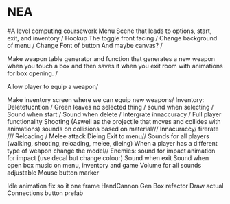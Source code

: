 # NEA
#A level computing coursework
Menu Scene that leads to options, start, exit, and inventory /
Hookup The toggle front facing /
Change background of menu /
Change Font of button 
And maybe canvas? /

Make weapon table generator and function that generates a new weapon when you touch a box and then saves it when you
exit room with animations for box opening. /

Allow player to equip a weapon/

Make inventory screen where we can equip new weapons/
Inventory:
	Deletefucntion /
	Green leaves no selected thing /
	sound when selecting /
	Sound when start /
	Sound when delete /
	Intergrate innaccuracy /
Full player functionality
	Shooting (Aswell as the projectile that moves and collides with animations) sounds on collisions based on material///
	Innacuraccy/ firerate ///
	Reloading /
	Melee attack
	Dieing
	Exit to menu//
	Sounds for all players (walking, shooting, reloading, melee, dieing)
When a player has a different type of weapon change the model//
Enemies:
	sound for impact
	animation for impact (use decal but change colour)
Sound when exit
Sound when open box
music on menu, inventory and game
Volume for all sounds adjustable
Mouse button marker

Idle animation fix so it one frame
HandCannon Gen
Box refactor
Draw actual Connections
button prefab